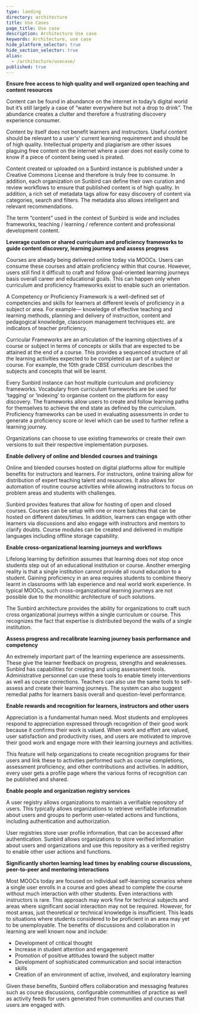 ```yaml
---
type: landing
directory: architecture
title: Use Cases
page_title: Use case
description: Architecture Use case
keywords: Architecture, use case
hide_platform_selector: true
hide_section_selector: true
alias:
  - /architecture/usecase/
published: true
---
```


**Ensure free access to high quality and well organized open teaching and content resources**

Content can be found in abundance on the internet in today’s digital world but it’s still largely a case of “water everywhere but not a drop to drink”. The abundance creates a clutter and therefore a frustrating discovery experience consumer. 

Content by itself does not benefit learners and instructors. Useful content should be relevant to a user's’ current learning requirement and should be of high quality. Intellectual property and plagiarism are other issues plaguing free content on the internet where a user does not easily come to know if a piece of content being used is pirated. 

Content created or uploaded on a Sunbird instance is published under a Creative Commons License and therefore is truly free to consume. In addition, each organization on Sunbird can define their own curation and review workflows to ensure that published content is of high quality. In addition, a rich set of metadata tags allow for easy discovery of content via categories, search and filters. The metadata also allows intelligent and relevant recommendations.

The term “content” used in the context of Sunbird is wide and includes frameworks, teaching / learning / reference content and professional development content.

**Leverage custom or shared curriculum and proficiency frameworks to guide content discovery, learning journeys and assess progress**

Courses are already being delivered online today via MOOCs. Users can consume these courses and attain proficiency within that course. However, users still find it difficult to craft and follow goal-oriented learning journeys basis overall career and educational goals. This can happen only when curriculum and proficiency frameworks exist to enable such an orientation. 

A Competency or Proficiency Framework is a well-defined set of competencies and skills for learners at different levels of proficiency in a subject or area. For example― knowledge of effective teaching and learning methods, planning and delivery of instruction, content and pedagogical knowledge, classroom management techniques etc. are indicators of teacher proficiency.

Curricular Frameworks are an articulation of the learning objectives of a course or subject in terms of concepts or skills that are expected to be attained at the end of a course. This provides a sequenced structure of all the learning activities expected to be completed as part of a subject or course. For example, the 10th grade CBSE curriculum describes the subjects and concepts that will be learnt.

Every Sunbird instance can host multiple curriculum and proficiency frameworks. Vocabulary from curriculum frameworks are be used for ‘tagging’ or ‘indexing’ to organise content on the platform for easy discovery. The frameworks allow users to create and follow learning paths for themselves to achieve the end state as defined by the curriculum. Proficiency frameworks can be used in evaluating assessments in order to generate a proficiency score or level which can be used to further refine a learning journey.

Organizations can choose to use existing frameworks or create their own versions to suit their respective implementation purposes. 

**Enable delivery of online and blended courses and trainings**

Online and blended courses hosted on digital platforms allow for multiple benefits for instructors and learners. For instructors, online training allow for distribution of expert teaching talent and resources. It also allows for automation of routine course activities while allowing instructors to focus on problem areas and students with challenges. 

Sunbird provides features that allow for hosting of open and closed courses. Courses can be setup with one or more batches that can be hosted on different dates/times. In addition, learners can engage with other learners via discussions and also engage with instructors and mentors to clarify doubts. Course modules can be created and delivered in multiple languages including offline storage capability.

**Enable cross-organizational learning journeys and workflows**

Lifelong learning by definition assumes that learning does not stop once students step out of an educational institution or course. Another emerging reality is that a single institution cannot provide all round education to a student. Gaining proficiency in an area requires students to combine theory learnt in classrooms with lab experience and real world work experience. In typical MOOCs, such cross-organizational learning journeys are not possible due to the monolithic architecture of such solutions. 

The Sunbird architecture provides the ability for organizations to craft such cross organizational journeys within a single curriculum or course. This recognizes the fact that expertise is distributed beyond the walls of a single institution. 

**Assess progress and recalibrate learning journey basis performance and competency**

An extremely important part of the learning experience are assessments. These give the learner feedback on progress, strengths and weaknesses. Sunbird has capabilities for creating and using assessment tools. Administrative personnel can use these tools to enable timely interventions as well as course corrections. Teachers can also use the same tools to self-assess and create their learning journeys. The system can also suggest remedial paths for learners basis overall and question-level performance.	

**Enable rewards and recognition for learners, instructors and other users**

Appreciation is a fundamental human need. Most students and employees respond to appreciation expressed through recognition of their good work because it confirms their work is valued. When work and effort are valued, user satisfaction and productivity rises, and users are motivated to improve their good work and engage more with their learning journeys and activities.

This feature will help organizations to create recognition programs for their users and link these to activities performed such as course completions, assessment proficiency, and other contributions and activities. In addition, every user gets a profile page where the various forms of recognition can be published and shared.

**Enable people and organization registry services**

A user registry allows organizations to maintain a verifiable repository of users. This typically allows organizations to retrieve verifiable information about users and groups to perform user-related actions and functions, including authentication and authorization.

User registries store user profile information, that can be accessed after authentication. Sunbird allows organizations to store verified information about users and organizations and use this repository as a verified registry to enable other user actions and functions.

**Significantly shorten learning lead times by enabling course discussions, peer-to-peer and mentoring interactions**

Most MOOCs today are focused on individual self-learning scenarios where a single user enrolls in a course and goes ahead to complete the course without much interaction with other students. Even interactions with instructors is rare. This approach may work fine for technical subjects and areas where significant social interaction may not be required. However, for most areas, just theoretical or technical knowledge is insufficient. This leads to situations where students considered to be proficient in an area may yet to be unemployable. The benefits of discussions and collaboration in learning are well known now and include:

- Development of critical thought
- Increase in student attention and engagement
- Promotion of positive attitudes toward the subject matter
- Development of sophisticated communication and social interaction skills
- Creation of an environment of active, involved, and exploratory learning

Given these benefits, Sunbird offers collaboration and messaging features such as course discussions, configurable communities of practice as well as activity feeds for users generated from communities and courses that users are engaged with.
